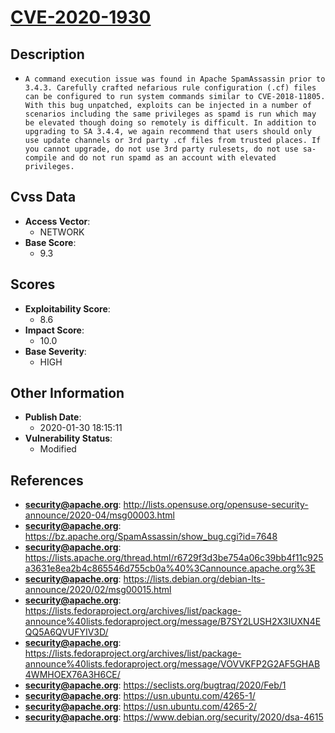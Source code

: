 
# [CVE-2020-1930](https://cve.mitre.org/cgi-bin/cvename.cgi?name=CVE-2020-1930)

## Description

- `A command execution issue was found in Apache SpamAssassin prior to 3.4.3. Carefully crafted nefarious rule configuration (.cf) files can be configured to run system commands similar to CVE-2018-11805. With this bug unpatched, exploits can be injected in a number of scenarios including the same privileges as spamd is run which may be elevated though doing so remotely is difficult. In addition to upgrading to SA 3.4.4, we again recommend that users should only use update channels or 3rd party .cf files from trusted places. If you cannot upgrade, do not use 3rd party rulesets, do not use sa-compile and do not run spamd as an account with elevated privileges.`

## Cvss Data

- **Access Vector**:
  - NETWORK
- **Base Score**:
  - 9.3

## Scores

- **Exploitability Score**:
  - 8.6
- **Impact Score**:
  - 10.0
- **Base Severity**:
  - HIGH

## Other Information

- **Publish Date**:
  - 2020-01-30 18:15:11
- **Vulnerability Status**:
  - Modified

## References

- **security@apache.org**: http://lists.opensuse.org/opensuse-security-announce/2020-04/msg00003.html
- **security@apache.org**: https://bz.apache.org/SpamAssassin/show_bug.cgi?id=7648
- **security@apache.org**: https://lists.apache.org/thread.html/r6729f3d3be754a06c39bb4f11c925a3631e8ea2b4c865546d755cb0a%40%3Cannounce.apache.org%3E
- **security@apache.org**: https://lists.debian.org/debian-lts-announce/2020/02/msg00015.html
- **security@apache.org**: https://lists.fedoraproject.org/archives/list/package-announce%40lists.fedoraproject.org/message/B7SY2LUSH2X3IUXN4EQQ5A6QVUFYIV3D/
- **security@apache.org**: https://lists.fedoraproject.org/archives/list/package-announce%40lists.fedoraproject.org/message/VOVVKFP2G2AF5GHAB4WMHOEX76A3H6CE/
- **security@apache.org**: https://seclists.org/bugtraq/2020/Feb/1
- **security@apache.org**: https://usn.ubuntu.com/4265-1/
- **security@apache.org**: https://usn.ubuntu.com/4265-2/
- **security@apache.org**: https://www.debian.org/security/2020/dsa-4615
